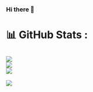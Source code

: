 ### Hi there 👋

 # 📊 GitHub Stats :
![](https://github-readme-stats.vercel.app/api?username=reiorozco&theme=radical&hide_border=false&include_all_commits=false&count_private=false)<br/>
![](https://github-readme-streak-stats.herokuapp.com/?user=reiorozco&theme=radical&hide_border=false)<br/>
![](https://github-readme-stats.vercel.app/api/top-langs/?username=reiorozco&theme=radical&hide_border=false&include_all_commits=false&count_private=false&layout=compact)
---
[![](https://visitcount.itsvg.in/api?id=reiorozco&icon=0&color=0)](https://visitcount.itsvg.in)

<!--
**matiaswasiak/matiaswasiak** is a ✨ _special_ ✨ repository because its `README.md` (this file) appears on your GitHub profile.

Here are some ideas to get you started:

- 🔭 I’m currently working on ...
- 🌱 I’m currently learning ...
- 👯 I’m looking to collaborate on ...
- 🤔 I’m looking for help with ...
- 💬 Ask me about ...
- 📫 How to reach me: ...
- 😄 Pronouns: ...
- ⚡ Fun fact: ...
-->
